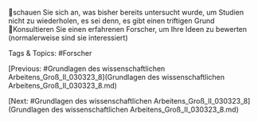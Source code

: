 schauen Sie sich an, was bisher bereits untersucht wurde, 
um Studien nicht zu wiederholen, es sei denn, es gibt 
einen triftigen Grund
Konsultieren Sie einen erfahrenen Forscher, um Ihre Ideen 
zu bewerten (normalerweise sind sie interessiert)

   Tags & Topics:
   #Forscher

[Previous: #Grundlagen des wissenschaftlichen Arbeitens_Groß_II_030323_8](Grundlagen des wissenschaftlichen Arbeitens_Groß_II_030323_8.md)

[Next: #Grundlagen des wissenschaftlichen Arbeitens_Groß_II_030323_8](Grundlagen des wissenschaftlichen Arbeitens_Groß_II_030323_8.md)